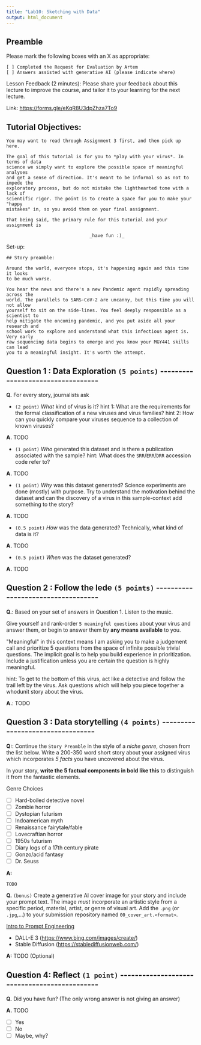 ```yaml
---
title: "Lab10: Sketching with Data"
output: html_document
---
```


## Preamble

Please mark the following boxes with an X as appropriate:

```
[ ] Completed the Request for Evaluation by Artem
[ ] Answers assisted with generative AI (please indicate where)
```

Lesson Feedback (2 minutes): Please share your feedback about this lecture to
improve the course, and tailor it to your learning for the next lecture.

Link: https://forms.gle/eKqR8U3dpZhza7To9

## Tutorial Objectives:

```
You may want to read through Assignment 3 first, and then pick up here.

The goal of this tutorial is for you to *play with your virus*. In terms of data
science we simply want to explore the possible space of meaningful analyses
and get a sense of direction. It's meant to be informal so as not to impede the
exploratory process, but do not mistake the lighthearted tone with a lack of
scientific rigor. The point is to create a space for you to make your "happy
mistakes" in, so you avoid them on your final assignment.

That being said, the primary rule for this tutorial and your assignment is
                               
                               _have fun :)_
```

Set-up:

```
## Story preamble:

Around the world, everyone stops, it's happening again and this time it looks
to be much worse.

You hear the news and there's a new Pandemic agent rapidly spreading across the
world. The parallels to SARS-CoV-2 are uncanny, but this time you will not allow
yourself to sit on the side-lines. You feel deeply responsible as a scientist to
help mitigate the oncoming pandemic, and you put aside all your research and 
school work to explore and understand what this infectious agent is. Very early
raw sequencing data begins to emerge and you know your MGY441 skills can lead
you to a meaningful insight. It's worth the attempt.
```

## Question 1 : Data Exploration `(5 points)` ----------------------------------

**Q.** For every story, journalists ask

- `(2 point)` *What* kind of virus is it? 
                     hint 1: What are the requirements for the formal 
                     classification of a new viruses and virus families?
                     hint 2: How can you quickly compare your viruses sequence
                     to a collection of known viruses?
                     
**A.** TODO

- `(1 point)` *Who* generated this dataset and is there a publication associated
                    with the sample?
                    hint: What does the `SRR`/`ERR`/`DRR` accession code refer to?

**A.** TODO
                     
- `(1 point)` *Why* was this dataset generated? Science experiments are done 
                    (mostly) with purpose. Try to understand the motivation
                    behind the dataset and can the discovery of a virus in this
                    sample-context add something to the story?

**A.** TODO

- `(0.5 point)` *How* was the data generated? Technically, what kind of data is
                      it?

**A.** TODO

- `(0.5 point)` *When* was the dataset generated?

**A.** TODO

## Question 2 : Follow the lede `(5 points)` -----------------------------------

**Q.**: Based on your set of answers in Question 1. Listen to the music.

Give yourself and rank-order `5 meaningful questions` about your virus and 
answer them, or begin to answer them by **any means available** to you. 

"Meaningful" in this context means I am asking you to make a judgement call and
prioritize 5 questions from the space of infinite possible trivial questions.
The implicit goal is to help you build experience in prioritization. Include a
justification unless you are certain the question is highly meaningful.

hint: To get to the bottom of this virus, act like a detective and follow the
trail left by the virus. Ask questions which will help you piece together a 
whodunit story about the virus.

**A.**: TODO

## Question 3 : Data storytelling `(4 points)` ---------------------------------

**Q:**: Continue the `Story Preamble` in the style of a *niche genre*, chosen
from the list below. Write a 200-350 word short story about your assigned virus
which incorporates *5 facts* you have uncovered about the virus. 

In your story, **write the 5 factual components in bold like this** to distinguish
it from the fantastic elements.

Genre Choices
  - [ ]  Hard-boiled detective novel
  - [ ]  Zombie horror
  - [ ]  Dystopian futurism
  - [ ]  Indoamerican myth
  - [ ]  Renaissance fairytale/fable
  - [ ]  Lovecraftian horror
  - [ ]  1950s futurism
  - [ ]  Diary logs of a 17th century pirate
  - [ ]  Gonzo/acid fantasy
  - [ ]  Dr. Seuss

**A:**
```
TODO
```

**Q.** `(bonus)` Create a generative AI cover image for your story and include
your prompt text. The image _must_ incorporate an artistic style from a specific
period, material, artist, or genre of visual art. Add the `.png` (or `.jpg`,...)
to your submission repository named `00_cover_art.<format>`.

[Intro to Prompt Engineering](https://dallery.gallery/wp-content/uploads/2022/07/The-DALL%C2%B7E-2-prompt-book-v1.02.pdf)
- DALL-E 3 (https://www.bing.com/images/create/)
- Stable Diffusion (https://stablediffusionweb.com/)

**A:** TODO (Optional)

## Question 4: Reflect `(1 point)` ---------------------------------------------
**Q.** Did you have fun? (The only wrong answer is not giving an answer)

**A.** TODO
- [ ] Yes
- [ ] No
- [ ] Maybe, why?